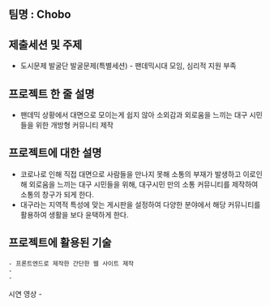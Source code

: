 ## 팀명 : Chobo

## 제출세션 및 주제

- 도시문제 발굴단 발굴문제(특별세션) - 팬데믹시대 모임, 심리적 지원 부족

## 프로젝트 한 줄 설명

- 팬데믹 상황에서 대면으로 모이는게 쉽지 않아 소외감과 외로움을 느끼는 대구 시민들을 위한 개방형 커뮤니티 제작

## 프로젝트에 대한 설명

- 코로나로 인해 직접 대면으로 사람들을 만나지 못해 소통의 부재가 발생하고 이로인해 외로움을 느끼는 대구 시민들을 위해, 대구시민 만의 소통 커뮤니티를 제작하여 소통의 창구가 되게 한다.
- 대구라는 지역적 특성에 맞는 게시판을 설정하여 다양한 분야에서 해당 커뮤니티를 활용하여 생활을 보다 윤택하게 한다.

## 프로젝트에 활용된 기술

    - 프론트엔드로 제작한 간단한 웹 사이트 제작
    -
    -

시연 영상 -
